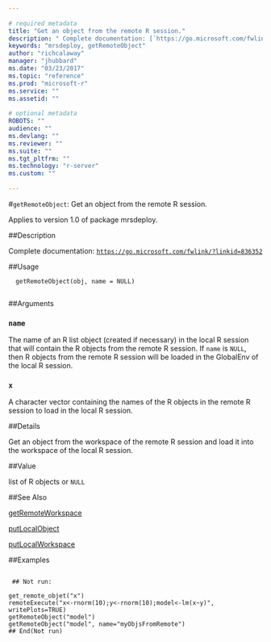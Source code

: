 ```yaml
--- 
 
# required metadata 
title: "Get an object from the remote R session." 
description: " Complete documentation: [`https://go.microsoft.com/fwlink/?linkid=836352`](https://go.microsoft.com/fwlink/?linkid=836352)  " 
keywords: "mrsdeploy, getRemoteObject" 
author: "richcalaway" 
manager: "jhubbard" 
ms.date: "03/23/2017" 
ms.topic: "reference" 
ms.prod: "microsoft-r" 
ms.service: "" 
ms.assetid: "" 
 
# optional metadata 
ROBOTS: "" 
audience: "" 
ms.devlang: "" 
ms.reviewer: "" 
ms.suite: "" 
ms.tgt_pltfrm: "" 
ms.technology: "r-server" 
ms.custom: "" 
 
--- 
```

 
 
 
 
 #`getRemoteObject`: Get an object from the remote R session.

 Applies to version 1.0 of package mrsdeploy.
 
 ##Description
 
Complete documentation: [`https://go.microsoft.com/fwlink/?linkid=836352`](https://go.microsoft.com/fwlink/?linkid=836352)

 
 
 ##Usage

```   
  getRemoteObject(obj, name = NULL)
 
```
 
 ##Arguments

   
  
 ### `name`
 The name of an R list object (created if necessary) in the local R session that  will contain the R objects from the remote R session.  If `name` is `NULL`,  then R objects from the remote R session will be loaded in the GlobalEnv of the local R session. 
  
  
  
 ### `x`
 A character vector containing the names of the R objects in the remote R session  to load in the local R session. 
  
 
 
 ##Details
 
Get an object from the workspace of the remote R session and load it into the workspace 
of the local R session.
 
 
 ##Value
 
list of R objects or `NULL`
 
 ##See Also
 
[getRemoteWorkspace](getRemoteWorkspace.md)

[putLocalObject](putLocalObject.md)

[putLocalWorkspace](putLocalWorkspace.md)
   
 ##Examples

 ```
   
  ## Not run:
 
get_remote_objet("x")
remoteExecute("x<-rnorm(10);y<-rnorm(10);model<-lm(x~y)", writePlots=TRUE)
getRemoteObject("model")
getRemoteObject("model", name="myObjsFromRemote")
 ## End(Not run) 
  
 
```
 
 
